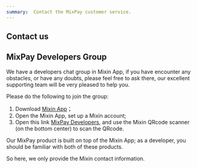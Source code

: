 ```yaml
---
summary:  Contact the MixPay customer service.
---
```


## Contact us



## MixPay Developers Group 



We have a developers chat group in Mixin App, if you have encounter any obstacles, or have any doubts, please feel free to ask there, our excellent supporting team will be very pleased to help you.



Please do the following to join the group: 



  1. Download [Mixin App](https://mixin.one/messenger)；
  2. Open the Mixin App, set up a Mixin account;
  3. Open this link [MixPay Developers](https://mixin.one/codes/3d713386-e987-4d94-8764-b43e77a8d429), and use the Mixin QRcode scanner (on the bottom center) to scan the QRcode.



Our MixPay product is built on top of the Mixin App; as a developer, you should be familiar with both of these products.

So here, we only provide the Mixin contact information.

